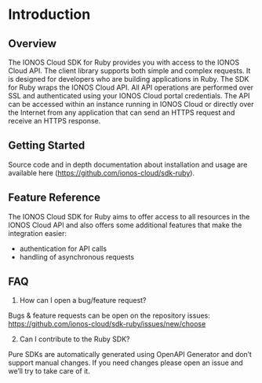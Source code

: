 # Introduction

## Overview

The IONOS Cloud SDK for Ruby provides you with access to the IONOS Cloud API. The client library supports both simple and complex requests. It is designed for developers who are building applications in Ruby. The SDK for Ruby wraps the IONOS Cloud API. All API operations are performed over SSL and authenticated using your IONOS Cloud portal credentials. The API can be accessed within an instance running in IONOS Cloud or directly over the Internet from any application that can send an HTTPS request and receive an HTTPS response.

## Getting Started 

Source code and in depth documentation about installation and usage are available here (https://github.com/ionos-cloud/sdk-ruby).

## Feature Reference 
The IONOS Cloud SDK for Ruby aims to offer access to all resources in the IONOS Cloud API and also offers some additional features that make the integration easier: 
- authentication for API calls
- handling of asynchronous requests 

## FAQ 
1. How can I open a bug/feature request? 

Bugs & feature requests can be open on the repository issues: https://github.com/ionos-cloud/sdk-ruby/issues/new/choose 

2. Can I contribute to the Ruby SDK?

Pure SDKs are automatically generated using OpenAPI Generator and don’t support manual changes. If you need changes please open an issue and we’ll try to take care of it. 
